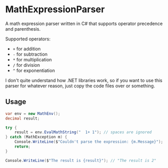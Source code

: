 # MathExpressionParser

A math expression parser written in C# that supports operator precedence and parenthesis.

Supported operators:
- `+` for addition
- `-` for subtraction
- `*` for multiplication
- `/` for division
- `^` for exponentiation

I don't quite understand how .NET libraries work, so if you want to use this parser for whatever reason, just copy the code files over or something.
## Usage

```csharp
var env = new MathEnv();
decimal result;

try {
    result = env.EvalMathString("  1+ 1"); // spaces are ignored
} catch (MathException m) {
    Console.WriteLine($"Couldn't parse the expression: {m.Message}");
    return;
}

Console.WriteLine($"The result is {result}"); // "The result is 2"
```